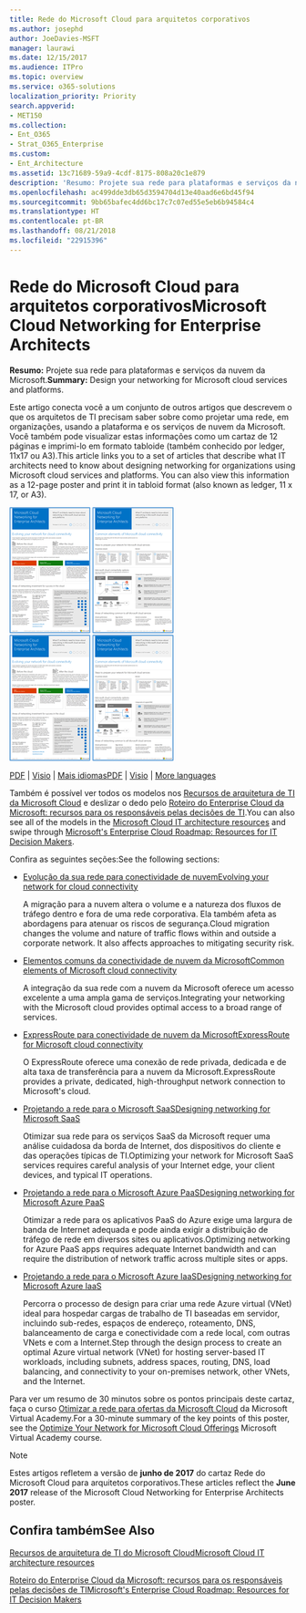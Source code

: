```yaml
---
title: Rede do Microsoft Cloud para arquitetos corporativos
ms.author: josephd
author: JoeDavies-MSFT
manager: laurawi
ms.date: 12/15/2017
ms.audience: ITPro
ms.topic: overview
ms.service: o365-solutions
localization_priority: Priority
search.appverid:
- MET150
ms.collection:
- Ent_O365
- Strat_O365_Enterprise
ms.custom:
- Ent_Architecture
ms.assetid: 13c71689-59a9-4cdf-8175-808a20c1e879
description: 'Resumo: Projete sua rede para plataformas e serviços da nuvem da Microsoft.'
ms.openlocfilehash: ac499dde3db65d3594704d13e40aad6e6bd45f94
ms.sourcegitcommit: 9bb65bafec4dd6bc17c7c07ed55e5eb6b94584c4
ms.translationtype: HT
ms.contentlocale: pt-BR
ms.lasthandoff: 08/21/2018
ms.locfileid: "22915396"
---
```

# <a name="microsoft-cloud-networking-for-enterprise-architects"></a><span data-ttu-id="9d34c-103">Rede do Microsoft Cloud para arquitetos corporativos</span><span class="sxs-lookup"><span data-stu-id="9d34c-103">Microsoft Cloud Networking for Enterprise Architects</span></span>

 <span data-ttu-id="9d34c-104">**Resumo:** Projete sua rede para plataformas e serviços da nuvem da Microsoft.</span><span class="sxs-lookup"><span data-stu-id="9d34c-104">**Summary:** Design your networking for Microsoft cloud services and platforms.</span></span>
  
<span data-ttu-id="9d34c-p101">Este artigo conecta você a um conjunto de outros artigos que descrevem o que os arquitetos de TI precisam saber sobre como projetar uma rede, em organizações, usando a plataforma e os serviços de nuvem da Microsoft. Você também pode visualizar estas informações como um cartaz de 12 páginas e imprimi-lo em formato tabloide (também conhecido por ledger, 11x17 ou A3).</span><span class="sxs-lookup"><span data-stu-id="9d34c-p101">This article links you to a set of articles that describe what IT architects need to know about designing networking for organizations using Microsoft cloud services and platforms. You can also view this information as a 12-page poster and print it in tabloid format (also known as ledger, 11 x 17, or A3).</span></span>
  
<span data-ttu-id="9d34c-107">[![Imagem em miniatura do modelo de sistema de rede em nuvem da Microsoft](media/95e8ab6a-b4d0-4836-acc1-b0b77ebf46e6.png)  
](https://go.microsoft.com/fwlink/p/?linkid=842073)</span><span class="sxs-lookup"><span data-stu-id="9d34c-107">[![Thumb image for Microsoft cloud networking model](media/95e8ab6a-b4d0-4836-acc1-b0b77ebf46e6.png)  
](https://go.microsoft.com/fwlink/p/?linkid=842073)</span></span>
  
<span data-ttu-id="9d34c-108">[PDF](https://go.microsoft.com/fwlink/p/?linkid=842073) | [Visio](https://go.microsoft.com/fwlink/p/?linkid=842074) | [Mais idiomas](https://www.microsoft.com/download/details.aspx?id=54425)</span><span class="sxs-lookup"><span data-stu-id="9d34c-108">[PDF](https://go.microsoft.com/fwlink/p/?linkid=842073) | [Visio](https://go.microsoft.com/fwlink/p/?linkid=842074) | [More languages](https://www.microsoft.com/download/details.aspx?id=54425)</span></span>
  
<span data-ttu-id="9d34c-109">Também é possível ver todos os modelos nos [Recursos de arquitetura de TI da Microsoft Cloud](microsoft-cloud-it-architecture-resources.md) e deslizar o dedo pelo [Roteiro do Enterprise Cloud da Microsoft: recursos para os responsáveis pelas decisões de TI](https://aka.ms/cloudarchitecture).</span><span class="sxs-lookup"><span data-stu-id="9d34c-109">You can also see all of the models in the [Microsoft Cloud IT architecture resources](microsoft-cloud-it-architecture-resources.md) and swipe through [Microsoft's Enterprise Cloud Roadmap: Resources for IT Decision Makers](https://aka.ms/cloudarchitecture).</span></span>
  
<span data-ttu-id="9d34c-110">Confira as seguintes seções:</span><span class="sxs-lookup"><span data-stu-id="9d34c-110">See the following sections:</span></span>
  
- [<span data-ttu-id="9d34c-111">Evolução da sua rede para conectividade de nuvem</span><span class="sxs-lookup"><span data-stu-id="9d34c-111">Evolving your network for cloud connectivity</span></span>](evolving-your-network-for-cloud-connectivity.md)
    
    <span data-ttu-id="9d34c-p102">A migração para a nuvem altera o volume e a natureza dos fluxos de tráfego dentro e fora de uma rede corporativa. Ela também afeta as abordagens para atenuar os riscos de segurança.</span><span class="sxs-lookup"><span data-stu-id="9d34c-p102">Cloud migration changes the volume and nature of traffic flows within and outside a corporate network. It also affects approaches to mitigating security risk.</span></span>
    
- [<span data-ttu-id="9d34c-114">Elementos comuns da conectividade de nuvem da Microsoft</span><span class="sxs-lookup"><span data-stu-id="9d34c-114">Common elements of Microsoft cloud connectivity</span></span>](common-elements-of-microsoft-cloud-connectivity.md)
    
    <span data-ttu-id="9d34c-115">A integração da sua rede com a nuvem da Microsoft oferece um acesso excelente a uma ampla gama de serviços.</span><span class="sxs-lookup"><span data-stu-id="9d34c-115">Integrating your networking with the Microsoft cloud provides optimal access to a broad range of services.</span></span>
    
- [<span data-ttu-id="9d34c-116">ExpressRoute para conectividade de nuvem da Microsoft</span><span class="sxs-lookup"><span data-stu-id="9d34c-116">ExpressRoute for Microsoft cloud connectivity</span></span>](expressroute-for-microsoft-cloud-connectivity.md)
    
    <span data-ttu-id="9d34c-117">O ExpressRoute oferece uma conexão de rede privada, dedicada e de alta taxa de transferência para a nuvem da Microsoft.</span><span class="sxs-lookup"><span data-stu-id="9d34c-117">ExpressRoute provides a private, dedicated, high-throughput network connection to Microsoft's cloud.</span></span>
    
- [<span data-ttu-id="9d34c-118">Projetando a rede para o Microsoft SaaS</span><span class="sxs-lookup"><span data-stu-id="9d34c-118">Designing networking for Microsoft SaaS</span></span>](designing-networking-for-microsoft-saas.md)
    
    <span data-ttu-id="9d34c-119">Otimizar sua rede para os serviços SaaS da Microsoft requer uma análise cuidadosa da borda de Internet, dos dispositivos do cliente e das operações típicas de TI.</span><span class="sxs-lookup"><span data-stu-id="9d34c-119">Optimizing your network for Microsoft SaaS services requires careful analysis of your Internet edge, your client devices, and typical IT operations.</span></span>
    
- [<span data-ttu-id="9d34c-120">Projetando a rede para o Microsoft Azure PaaS</span><span class="sxs-lookup"><span data-stu-id="9d34c-120">Designing networking for Microsoft Azure PaaS</span></span>](designing-networking-for-microsoft-azure-paas.md)
    
    <span data-ttu-id="9d34c-121">Otimizar a rede para os aplicativos PaaS do Azure exige uma largura de banda de Internet adequada e pode ainda exigir a distribuição de tráfego de rede em diversos sites ou aplicativos.</span><span class="sxs-lookup"><span data-stu-id="9d34c-121">Optimizing networking for Azure PaaS apps requires adequate Internet bandwidth and can require the distribution of network traffic across multiple sites or apps.</span></span>
    
- [<span data-ttu-id="9d34c-122">Projetando a rede para o Microsoft Azure IaaS</span><span class="sxs-lookup"><span data-stu-id="9d34c-122">Designing networking for Microsoft Azure IaaS</span></span>](designing-networking-for-microsoft-azure-iaas.md)
    
    <span data-ttu-id="9d34c-123">Percorra o processo de design para criar uma rede Azure virtual (VNet) ideal para hospedar cargas de trabalho de TI baseadas em servidor, incluindo sub-redes, espaços de endereço, roteamento, DNS, balanceamento de carga e conectividade com a rede local, com outras VNets e com a Internet.</span><span class="sxs-lookup"><span data-stu-id="9d34c-123">Step through the design process to create an optimal Azure virtual network (VNet) for hosting server-based IT workloads, including subnets, address spaces, routing, DNS, load balancing, and connectivity to your on-premises network, other VNets, and the Internet.</span></span>
    
<span data-ttu-id="9d34c-124">Para ver um resumo de 30 minutos sobre os pontos principais deste cartaz, faça o curso [Otimizar a rede para ofertas da Microsoft Cloud](https://mva.microsoft.com/pt-BR/training-courses/optimize-your-network-for-microsoft-cloud-offerings-17743) da Microsoft Virtual Academy.</span><span class="sxs-lookup"><span data-stu-id="9d34c-124">For a 30-minute summary of the key points of this poster, see the [Optimize Your Network for Microsoft Cloud Offerings](https://mva.microsoft.com/pt-BR/training-courses/optimize-your-network-for-microsoft-cloud-offerings-17743) Microsoft Virtual Academy course.</span></span>
  
> [!NOTE]
> <span data-ttu-id="9d34c-125">Estes artigos refletem a versão de **junho de 2017** do cartaz Rede do Microsoft Cloud para arquitetos corporativos.</span><span class="sxs-lookup"><span data-stu-id="9d34c-125">These articles reflect the **June 2017** release of the Microsoft Cloud Networking for Enterprise Architects poster.</span></span>
  
## <a name="see-also"></a><span data-ttu-id="9d34c-126">Confira também</span><span class="sxs-lookup"><span data-stu-id="9d34c-126">See Also</span></span>

[<span data-ttu-id="9d34c-127">Recursos de arquitetura de TI do Microsoft Cloud</span><span class="sxs-lookup"><span data-stu-id="9d34c-127">Microsoft Cloud IT architecture resources</span></span>](microsoft-cloud-it-architecture-resources.md)

[<span data-ttu-id="9d34c-128">Roteiro do Enterprise Cloud da Microsoft: recursos para os responsáveis pelas decisões de TI</span><span class="sxs-lookup"><span data-stu-id="9d34c-128">Microsoft's Enterprise Cloud Roadmap: Resources for IT Decision Makers</span></span>](https://sway.com/FJ2xsyWtkJc2taRD)



